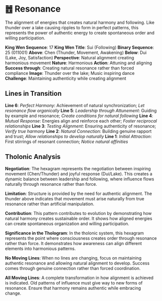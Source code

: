 # ䷐ Resonance

The alignment of energies that creates natural harmony and following. Like thunder over a lake causing ripples to form in perfect patterns, this represents the power of authentic energy to create spontaneous order and willing participation.


**King Wen Sequence**: 17
**King Wen Title**: Sui (Following)
**Binary Sequence**: 25 (011001)
**Above**: Chen (Thunder, Movement, Awakening)
**Below**: Dui (Lake, Joy, Satisfaction)
**Perspective**: Natural alignment creating harmonious movement
**Nature**: Harmonious
**Action**: Attuning and aligning
**Success through**: Creating natural resonance rather than forced compliance
**Image**: Thunder over the lake; Music inspiring dance
**Challenge**: Maintaining authenticity while creating alignment

## Lines in Transition
**Line 6**: *Perfect Harmony*: Achievement of natural synchronization; *Let resonance flow organically*
**Line 5**: *Leadership through Attunement*: Guiding by example and resonance; *Create conditions for natural following*
**Line 4**: *Mutual Response*: Energies align and reinforce each other; *Foster reciprocal relationships*
**Line 3**: *Testing Alignment*: Ensuring authenticity of resonance; *Verify true harmony*
**Line 2**: *Natural Connection*: Building genuine rapport and trust; *Allow relationships to develop naturally*
**Line 1**: *Initial Attraction*: First stirrings of resonant connection; *Notice natural affinities*

## Tholonic Analysis
**Negotiation**: The hexagram represents the negotiation between inspiring movement (Chen/Thunder) and joyful response (Dui/Lake). This creates a dynamic balance between leadership and following, where influence flows naturally through resonance rather than force.

**Limitation**: Structure is provided by the need for authentic alignment. The thunder above indicates that movement must arise naturally from true resonance rather than artificial manipulation.

**Contribution**: This pattern contributes to evolution by demonstrating how natural harmony creates sustainable order. It shows how aligned energies can create spontaneous organization and willing participation.

**Significance in the Thologram**: In the tholonic system, this hexagram represents the point where consciousness creates order through resonance rather than force. It demonstrates how awareness can align different elements into harmonious patterns.

**No Moving Lines**: When no lines are changing, focus on maintaining authentic resonance and allowing natural alignment to develop. Success comes through genuine connection rather than forced coordination.

**All Moving Lines**: A complete transformation in how alignment is achieved is indicated. Old patterns of influence must give way to new forms of resonance. Ensure that harmony remains authentic while embracing change.
